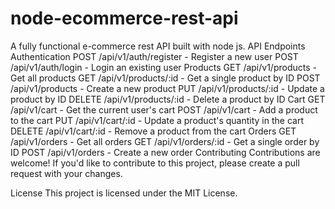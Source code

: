 # node-ecommerce-rest-api
A fully functional e-commerce rest API built with node js.
API Endpoints
Authentication
POST /api/v1/auth/register - Register a new user
POST /api/v1/auth/login - Login an existing user
Products
GET /api/v1/products - Get all products
GET /api/v1/products/:id - Get a single product by ID
POST /api/v1/products - Create a new product
PUT /api/v1/products/:id - Update a product by ID
DELETE /api/v1/products/:id - Delete a product by ID
Cart
GET /api/v1/cart - Get the current user's cart
POST /api/v1/cart - Add a product to the cart
PUT /api/v1/cart/:id - Update a product's quantity in the cart
DELETE /api/v1/cart/:id - Remove a product from the cart
Orders
GET /api/v1/orders - Get all orders
GET /api/v1/orders/:id - Get a single order by ID
POST /api/v1/orders - Create a new order
Contributing
Contributions are welcome! If you'd like to contribute to this project, please create a pull request with your changes.

License
This project is licensed under the MIT License.

